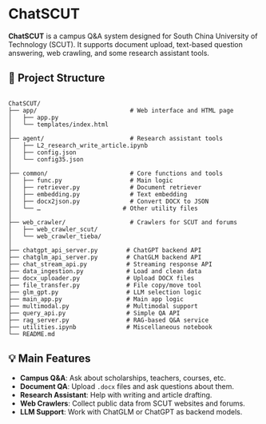 # ChatSCUT

**ChatSCUT** is a campus Q&A system designed for South China University of Technology (SCUT). It supports document upload, text-based question answering, web crawling, and some research assistant tools.

## 📁 Project Structure

```

ChatSCUT/
├── app/                          # Web interface and HTML page
│   ├── app.py
│   └── templates/index.html
│
├── agent/                        # Research assistant tools
│   ├── L2_research_write_article.ipynb
│   ├── config.json
│   └── config35.json
│
├── common/                       # Core functions and tools
│   ├── func.py                   # Main logic
│   ├── retriever.py              # Document retriever
│   ├── embedding.py              # Text embedding
│   ├── docx2json.py              # Convert DOCX to JSON
│   └── …                       # Other utility files
│
├── web_crawler/                  # Crawlers for SCUT and forums
│   ├── web_crawler_scut/
│   └── web_crawler_tieba/
│
├── chatgpt_api_server.py        # ChatGPT backend API
├── chatglm_api_server.py        # ChatGLM backend API
├── chat_stream_api.py           # Streaming response API
├── data_ingestion.py            # Load and clean data
├── docx_uploader.py             # Upload DOCX files
├── file_transfer.py             # File copy/move tool
├── glm_gpt.py                   # LLM selection logic
├── main_app.py                  # Main app logic
├── multimodal.py                # Multimodal support
├── query_api.py                 # Simple QA API
├── rag_server.py                # RAG-based Q&A service
├── utilities.ipynb              # Miscellaneous notebook
└── README.md

```

## 💡 Main Features

- **Campus Q&A**: Ask about scholarships, teachers, courses, etc.
- **Document QA**: Upload `.docx` files and ask questions about them.
- **Research Assistant**: Help with writing and article drafting.
- **Web Crawlers**: Collect public data from SCUT websites and forums.
- **LLM Support**: Work with ChatGLM or ChatGPT as backend models.